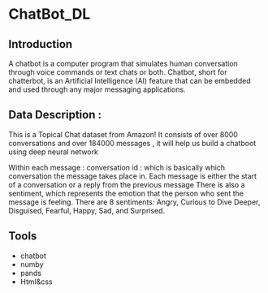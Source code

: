 # ChatBot_DL


## Introduction

A chatbot is a computer program that simulates human conversation through voice commands or text chats or both. Chatbot, short for chatterbot, is an Artificial Intelligence (AI) feature that can be embedded and used through any major messaging applications.

## Data Description : 
   This is a Topical Chat dataset from Amazon! It consists of over 8000 conversations and over 184000 messages , it will help us build a chatboot using deep neural network
   
   Within each message : 
        conversation id : which is basically which conversation the message takes place in.
        Each message is either the start of a conversation or a reply from the previous message
        There is also a sentiment, which represents the emotion that the person who sent the message is feeling. 
        There are 8 sentiments: Angry, Curious to Dive Deeper, Disguised, Fearful, Happy, Sad, and Surprised.


## Tools

- chatbot 
- numby
- pands
- Html&css
